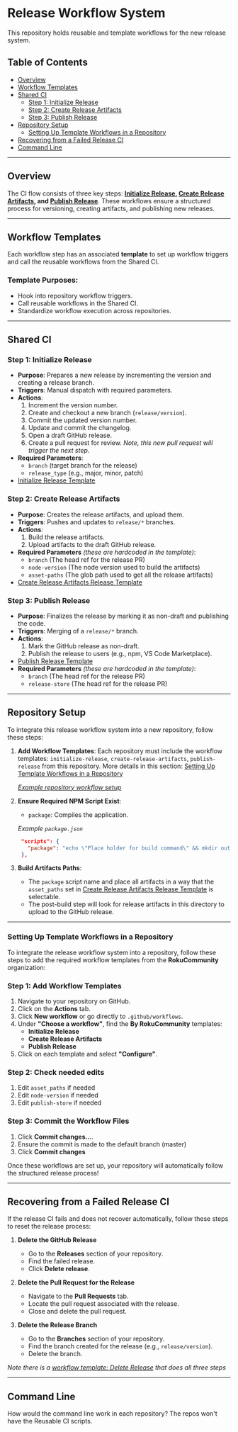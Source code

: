 # Release Workflow System

This repository holds reusable and template workflows for the new release system.

## Table of Contents

- [Overview](#overview)
- [Workflow Templates](#workflow-templates)
- [Shared CI](#shared-ci)
  - [Step 1: Initialize Release](#step-1-initialize-release)
  - [Step 2: Create Release Artifacts](#step-2-create-release-artifacts)
  - [Step 3: Publish Release](#step-3-publish-release)
- [Repository Setup](#repository-setup)
  - [Setting Up Template Workflows in a Repository](#setting-up-template-workflows-in-a-repository)
- [Recovering from a Failed Release CI](#recovering-from-a-failed-release-ci)
- [Command Line](#command-line)

---

## Overview

The CI flow consists of three key steps: **[Initialize Release](#step-1-initialize-release), [Create Release Artifacts](#step-2-create-release-artifacts), and [Publish Release](#step-3-publish-release)**. These workflows ensure a structured process for versioning, creating artifacts, and publishing new releases.

---

## Workflow Templates

Each workflow step has an associated **template** to set up workflow triggers and call the reusable workflows from the Shared CI.

### Template Purposes:

- Hook into repository workflow triggers.
- Call reusable workflows in the Shared CI.
- Standardize workflow execution across repositories.

---

## Shared CI

### Step 1: Initialize Release

- **Purpose**: Prepares a new release by incrementing the version and creating a release branch.
- **Triggers**: Manual dispatch with required parameters.
- **Actions**:
  1. Increment the version number.
  2. Create and checkout a new branch (`release/version`).
  3. Commit the updated version number.
  4. Update and commit the changelog.
  5. Open a draft GitHub release.
  6. Create a pull request for review. _Note, this new pull request will trigger the next step._
- **Required Parameters**:
  - `branch` (target branch for the release)
  - `release_type` (e.g., major, minor, patch)
- [Initialize Release Template](https://github.com/rokucommunity/.github/blob/master/workflow-templates/initialize-release.yml)

### Step 2: Create Release Artifacts

- **Purpose**: Creates the release artifacts, and upload them.
- **Triggers**: Pushes and updates to `release/*` branches.
- **Actions**:
    1. Build the release artifacts.
    2. Upload artifacts to the draft GitHub release.
- **Required Parameters** _(these are hardcoded in the template)_:
  - `branch` (The head ref for the release PR)
  - `node-version` (The node version used to build the artifacts)
  - `asset-paths` (The glob path used to get all the release artifacts)
- [Create Release Artifacts Release Template](https://github.com/rokucommunity/.github/blob/master/workflow-templates/create-release-artifacts.yml)
### Step 3: Publish Release


- **Purpose**: Finalizes the release by marking it as non-draft and publishing the code.
- **Triggers**: Merging of a `release/*` branch.
- **Actions**:
  1. Mark the GitHub release as non-draft.
  2. Publish the release to users (e.g., npm, VS Code Marketplace).
- [Publish Release Template](https://github.com/rokucommunity/.github/blob/master/workflow-templates/publish-release.yml)
- **Required Parameters** _(these are hardcoded in the template)_:
  - `branch` (The head ref for the release PR)
  - `release-store` (The head ref for the release PR)

---

## Repository Setup

To integrate this release workflow system into a new repository, follow these steps:

1. **Add Workflow Templates**: Each repository must include the workflow templates: `initialize-release`, `create-release-artifacts`, `publish-release` from this repository. More details in this section: [Setting Up Template Workflows in a Repository](#setting-up-template-workflows-in-a-repository)

     [_Example repository workflow setup_](https://github.com/rokucommunity/release-testing/tree/master/.github/workflows)

2. **Ensure Required NPM Script Exist**:
   - `package`: Compiles the application.

   _Example `package.json`_
   ```json
    "scripts": {
      "package": "echo \"Place holder for build command\" && mkdir out && echo \"Hello World!\" > hello.txt"
    },
   ```
3. **Build Artifacts Paths**:
   - The `package` script name and place all artifacts in a way that the `asset_paths` set in [Create Release Artifacts Release Template](https://github.com/rokucommunity/.github/blob/master/workflow-templates/create-release-artifacts.yml) is selectable.
   - The post-build step will look for release artifacts in this directory to upload to the GitHub release.

---
### Setting Up Template Workflows in a Repository  

To integrate the release workflow system into a repository, follow these steps to add the required workflow templates from the **RokuCommunity** organization:  

### Step 1: Add Workflow Templates  
1. Navigate to your repository on GitHub.  
2. Click on the **Actions** tab.  
3. Click **New workflow** or go directly to `.github/workflows`.  
4. Under **"Choose a workflow"**, find the **By RokuCommunity** templates:  
   - **Initialize Release**  
   - **Create Release Artifacts**  
   - **Publish Release**  
5. Click on each template and select **"Configure"**.  

### Step 2: Check needed edits
1. Edit `asset_paths` if needed
2. Edit `node-version` if needed
2. Edit `publish-store` if needed

### Step 3: Commit the Workflow Files
1. Click **Commit changes...**.  
2. Ensure the commit is made to the default branch (master)
5. Click **Commit changes**

Once these workflows are set up, your repository will automatically follow the structured release process!

---
## Recovering from a Failed Release CI

If the release CI fails and does not recover automatically, follow these steps to reset the release process:

1. **Delete the GitHub Release**
   - Go to the **Releases** section of your repository.
   - Find the failed release.
   - Click **Delete release**.

2. **Delete the Pull Request for the Release**
   - Navigate to the **Pull Requests** tab.
   - Locate the pull request associated with the release.
   - Close and delete the pull request.

3. **Delete the Release Branch**
   - Go to the **Branches** section of your repository.
   - Find the branch created for the release (e.g., `release/version`).
   - Delete the branch.

_Note there is a [workflow template: Delete Release](https://github.com/rokucommunity/.github/blob/master/workflow-templates/delete-release.yml) that does all three steps_

---
## Command Line

How would the command line work in each repository? The repos won't have the Reusable CI scripts.

